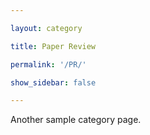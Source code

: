 ```yaml
---

layout: category

title: Paper Review

permalink: '/PR/'

show_sidebar: false

---
```


Another sample category page.

